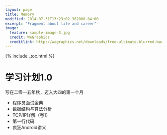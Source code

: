 ```yaml
---
layout: page
title: Memory
modified: 2014-07-31T13:23:02.362000-04:00
excerpt: "Fragment about life and career"
image:
  feature: sample-image-3.jpg
  credit: WeGraphics
  creditlink: http://wegraphics.net/downloads/free-ultimate-blurred-background-pack/
---
```


{% include _toc.html %}



# 学习计划1.0


写在二零一五年秋，迈入大四的第一个月

* 程序员面试金典
* 数据结构与算法分析
* TCP/IP详解（卷1）
* 第一行代码
* 疯狂Android讲义








